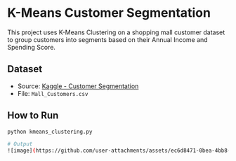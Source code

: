 # K-Means Customer Segmentation

This project uses K-Means Clustering on a shopping mall customer dataset to group customers into segments based on their Annual Income and Spending Score.

## Dataset

- Source: [Kaggle - Customer Segmentation](https://www.kaggle.com/datasets/vjchoudhary7/customer-segmentation-tutorial-in-python)
- File: `Mall_Customers.csv`

## How to Run
```bash
python kmeans_clustering.py

# Output
![image](https://github.com/user-attachments/assets/ec6d8471-0bea-4bb8-a2ba-4e100d1c7747)
